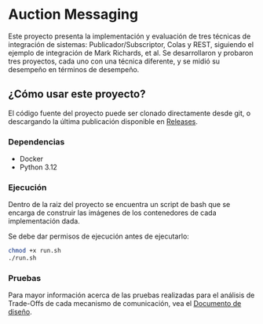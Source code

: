
# Auction Messaging

Este proyecto presenta la implementación y evaluación de tres técnicas de integración de sistemas: Publicador/Subscriptor, Colas y REST, siguiendo el ejemplo de integración de Mark Richards, et al. Se desarrollaron y probaron tres proyectos, cada uno con una técnica diferente, y se midió su desempeño en términos de desempeño.

## ¿Cómo usar este proyecto?

El código fuente del proyecto puede ser clonado directamente desde git, o descargando la última publicación disponible en [Releases](https://github.com/NicolasMonta1807/auction-messaging/releases).

### Dependencias

* Docker
* Python 3.12

### Ejecución

Dentro de la raiz del proyecto se encuentra un script de bash que se encarga de construir las imágenes de los contenedores de cada implementación dada.

Se debe dar permisos de ejecución antes de ejecutarlo:

```bash
chmod +x run.sh
./run.sh
```

### Pruebas
Para mayor información acerca de las pruebas realizadas para el análisis de Trade-Offs de cada mecanismo de comunicación, vea el [Documento de diseño](https://github.com/NicolasMonta1807/auction-messaging/blob/main/docs/auction-messaging%20-%20Design.pdf).



